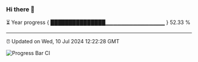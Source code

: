 ### Hi there 👋

⏳ Year progress { ███████████████▁▁▁▁▁▁▁▁▁▁▁▁▁▁▁ } 52.33 %

---

⏰ Updated on Wed, 10 Jul 2024 12:22:28 GMT

![Progress Bar CI](https://github.com/liununu/liununu/workflows/Progress%20Bar%20CI/badge.svg)
